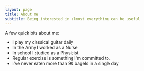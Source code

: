 ```yaml
---
layout: page
title: About me
subtitle: Being interested in almost everything can be useful
---
```


A few quick bits about me:
- I play my classical guitar daily
- In the Army I worked as a Nurse
- In school I studied as a Physicist
- Regular exercise is something I'm committed to.
- I've never eaten more than 90 bagels in a single day
